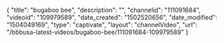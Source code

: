 {
    "title": "bugaboo bee",
    "description": "",
    "channelid": "111091684",
    "videoid": "109979589",
    "date_created": "1502520656",
    "date_modified": "1504049169",
    "type": "captivate",
    "layout": "channelVideo",
    "url": "\/bbbusa-latest-videos\/bugaboo-bee\/111091684-109979589"
}